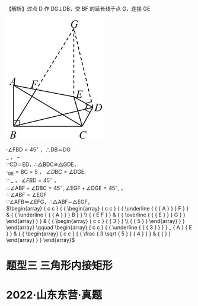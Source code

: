 【解析】过点 D 作 DG⊥DB，交 BF 的延长线于点 G，连接 GE

![](<../../qs_image_DB/专题1-2_一文吃透相似三角形12个模型·共14类题型（解析版）/33325954e4469ea03dc18061ec05e30b00cd8d4c1199c7bc0abd82bd9d42ac66.jpg>)

$\cdot \angle \mathrm { F B D } { = } 4 5 ^ { \circ }$ ，∴DB＝DG  
$\_$ ， $-$   
∵CD＝ED，∴△BDC≌△GDE，  
$\cdot _ { \mathrm { { G E } } } { = } \mathrm { { B C } } { = } 5$ ， $\angle D \mathrm { B C } = \angle \mathrm { D G E } .$   
∵ $\_$ ， $\angle F B D { = } 4 5 ^ { \circ }$ ，  
$\therefore \angle { \mathrm { A B F } } + \angle { \mathrm { D B C } } = 4 5 ^ { \circ } , ~ \angle { \mathrm { E G F } } + \angle { \mathrm { D G E } } = 4 5 ^ { \circ } ,$ ，  
$\therefore \angle A \mathrm { B F } = \angle \mathrm { E G F }$   
∵∠AFB＝∠EFG，∴△ABF∽△EGF，  
$\begin{array} { c c } { { \begin{array} { c c } { { \underline { { { A } } } F } } & { { \underline { { { A } } } B } } \\ { { E F } } & { { \overline { { { E } } } G } } \end{array} } } & { { \begin{array} { c c } { { 3 } } \\ { { 5 } } \end{array} } } \end{array} \qquad \begin{array} { c c } { { \underline { { { 3 } } } } _ { A } { E } } & { { \begin{array} { c c } { { \frac { 3 \sqrt { 5 } } { 4 } } } & { { } } \end{array} } } \end{array}$

# 题型三 三角形内接矩形

# 2022·山东东营·真题
